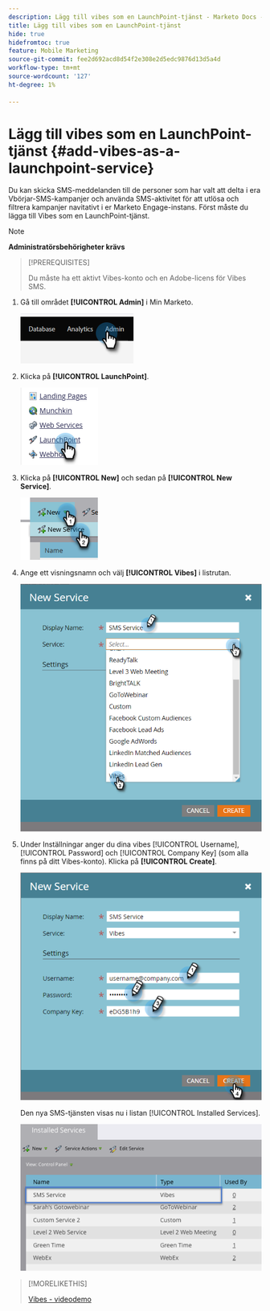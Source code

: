 ```yaml
---
description: Lägg till vibes som en LaunchPoint-tjänst - Marketo Docs - Produktdokumentation
title: Lägg till vibes som en LaunchPoint-tjänst
hide: true
hidefromtoc: true
feature: Mobile Marketing
source-git-commit: fee2d692acd8d54f2e308e2d5edc9876d13d5a4d
workflow-type: tm+mt
source-wordcount: '127'
ht-degree: 1%

---
```


# Lägg till vibes som en LaunchPoint-tjänst {#add-vibes-as-a-launchpoint-service}

Du kan skicka SMS-meddelanden till de personer som har valt att delta i era Vbörjar-SMS-kampanjer och använda SMS-aktivitet för att utlösa och filtrera kampanjer navitativt i er Marketo Engage-instans. Först måste du lägga till Vibes som en LaunchPoint-tjänst.

>[!NOTE]
>
>**Administratörsbehörigheter krävs**

>[!PREREQUISITES]
>
>Du måste ha ett aktivt Vibes-konto och en Adobe-licens för Vibes SMS.

1. Gå till området **[!UICONTROL Admin]** i Min Marketo.

   ![](assets/add-vibes-as-a-launchpoint-service-1.png)

1. Klicka på **[!UICONTROL LaunchPoint]**.

   ![](assets/add-vibes-as-a-launchpoint-service-2.png)

1. Klicka på **[!UICONTROL New]** och sedan på **[!UICONTROL New Service]**.

   ![](assets/add-vibes-as-a-launchpoint-service-3.png)

1. Ange ett visningsnamn och välj **[!UICONTROL Vibes]** i listrutan.

   ![](assets/add-vibes-as-a-launchpoint-service-4.png)

1. Under Inställningar anger du dina vibes [!UICONTROL Username], [!UICONTROL Password] och [!UICONTROL Company Key] (som alla finns på ditt Vibes-konto). Klicka på **[!UICONTROL Create]**.

   ![](assets/add-vibes-as-a-launchpoint-service-5.png)

   Den nya SMS-tjänsten visas nu i listan [!UICONTROL Installed Services].

   ![](assets/add-vibes-as-a-launchpoint-service-6.png)

>[!MORELIKETHIS]
>
>[Vibes - videodemo](https://vimeo.com/215233767/1ed136adbc)
